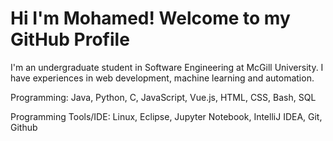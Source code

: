 # Hi I'm Mohamed! Welcome to my GitHub Profile

I'm an undergraduate student in Software Engineering at McGill University. I have experiences in web development, machine learning and automation.

Programming: Java, Python, C, JavaScript, Vue.js,  HTML, CSS, Bash, SQL

Programming Tools/IDE: Linux, Eclipse, Jupyter Notebook, IntelliJ IDEA, Git, Github

